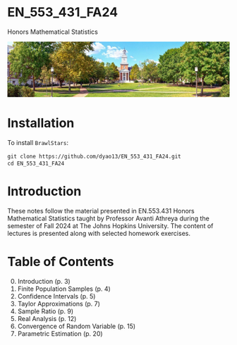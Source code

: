 # EN_553_431_FA24

Honors Mathematical Statistics

![Gilman Hall](https://github.com/dyao13/EN_553_431_FA24/blob/main/gilman_hall.jpg)

# Installation
To install `BrawlStars`:
```
git clone https://github.com/dyao13/EN_553_431_FA24.git
cd EN_553_431_FA24
```

# Introduction
These notes follow the material presented in EN.553.431 Honors Mathematical Statistics taught by Professor Avanti Athreya during the semester of Fall 2024 at The Johns Hopkins University. The content of lectures is presented along with selected homework exercises.

# Table of Contents
0. Introduction (p. 3)
1. Finite Population Samples (p. 4)
2. Confidence Intervals (p. 5)
3. Taylor Approximations (p. 7)
4. Sample Ratio (p. 9)
5. Real Analysis (p. 12)
6. Convergence of Random Variable (p. 15)
7. Parametric Estimation (p. 20)
